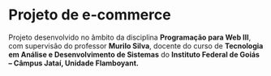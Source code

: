 # Projeto de e-commerce

Projeto desenvolvido no âmbito da disciplina **Programação para Web III**, com supervisão do professor **Murilo Silva**, docente do curso de **Tecnologia em Análise e Desenvolvimento de Sistemas** do **Instituto Federal de Goiás – Câmpus Jataí, Unidade Flamboyant.**

